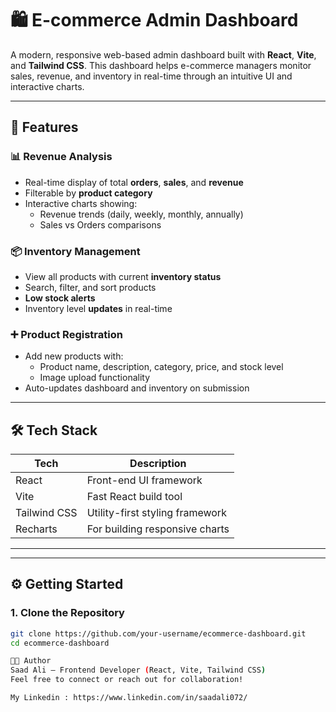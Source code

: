 # 🛍️ E-commerce Admin Dashboard

A modern, responsive web-based admin dashboard built with **React**, **Vite**, and **Tailwind CSS**. This dashboard helps e-commerce managers monitor sales, revenue, and inventory in real-time through an intuitive UI and interactive charts.

---

## 🚀 Features

### 📊 Revenue Analysis
- Real-time display of total **orders**, **sales**, and **revenue**
- Filterable by **product category**
- Interactive charts showing:
  - Revenue trends (daily, weekly, monthly, annually)
  - Sales vs Orders comparisons

### 📦 Inventory Management
- View all products with current **inventory status**
- Search, filter, and sort products
- **Low stock alerts**
- Inventory level **updates** in real-time

### ➕ Product Registration
- Add new products with:
  - Product name, description, category, price, and stock level
  - Image upload functionality
- Auto-updates dashboard and inventory on submission

---

## 🛠 Tech Stack

| Tech        | Description                     |
|-------------|---------------------------------|
| React       | Front-end UI framework          |
| Vite        | Fast React build tool           |
| Tailwind CSS| Utility-first styling framework |
| Recharts    | For building responsive charts  |

---


---

## ⚙️ Getting Started

### 1. Clone the Repository

```bash
git clone https://github.com/your-username/ecommerce-dashboard.git
cd ecommerce-dashboard

👨‍💻 Author
Saad Ali — Frontend Developer (React, Vite, Tailwind CSS)
Feel free to connect or reach out for collaboration!

My Linkedin : https://www.linkedin.com/in/saadali072/

